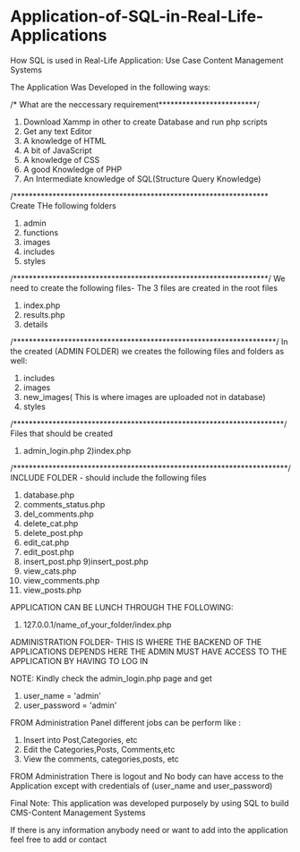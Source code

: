 # Application-of-SQL-in-Real-Life-Applications
How SQL is used in Real-Life Application: Use Case Content Management Systems

The Application Was Developed in the following ways:

/*  What are the neccessary requirement*************************/
1) Download Xammp in other to create Database and run php scripts
2) Get any text Editor
3) A knowledge of HTML
4) A bit of JavaScript
5) A knowledge of CSS
6) A good Knowledge of PHP
7) An Intermediate knowledge of SQL(Structure Query Knowledge)


/*****************************************************************
Create THe following folders
1) admin
2) functions
3) images
4) includes
5) styles


/*****************************************************************/
We need to create the following files- 
The 3 files are created in the root files
1) index.php
2) results.php
3) details


/*******************************************************************/
In the created  (ADMIN FOLDER) we creates the following files and folders as well:
1) includes
2) images
3) new_images( This is where images are uploaded not in database)
4) styles



/*********************************************************************/
Files that should be created
1) admin_login.php
2)index.php

/**********************************************************************/
INCLUDE FOLDER - should include the following files
1) database.php
2) comments_status.php
3) del_comments.php
4) delete_cat.php
5) delete_post.php
6) edit_cat.php
7) edit_post.php
8) insert_post.php
9)insert_post.php
10) view_cats.php
11) view_comments.php
12) view_posts.php


APPLICATION CAN BE LUNCH THROUGH THE FOLLOWING:
1) 127.0.0.1/name_of_your_folder/index.php

ADMINISTRATION FOLDER- THIS IS WHERE THE BACKEND OF THE APPLICATIONS DEPENDS 
HERE THE ADMIN MUST HAVE ACCESS TO THE APPLICATION BY HAVING TO LOG IN

NOTE: Kindly check the admin_login.php page and get 
1) user_name = 'admin'
2) user_password = 'admin'

FROM Administration Panel different jobs can be perform like :
1) Insert into Post,Categories, etc
2) Edit the Categories,Posts, Comments,etc
3) View the comments, categories,posts, etc

 FROM Administration There is logout and No body can have access to the Application
 except with credentials of (user_name and user_password)
 
 Final Note:
  This application was developed purposely by using SQL to build
  CMS-Content Management Systems
  
  If there is any information anybody need or want to add into the application feel free to add
  or contact




